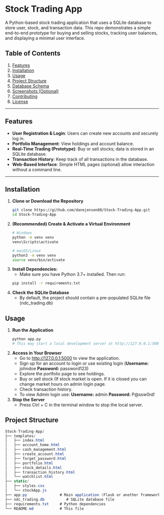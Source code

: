 # Stock Trading App

A Python-based stock trading application that uses a SQLite database to store user, stock, and transaction data. This repo demonstrates a simple end-to-end prototype for buying and selling stocks, tracking user balances, and displaying a minimal user interface.

## Table of Contents
1. [Features](#features)  
2. [Installation](#installation)  
3. [Usage](#usage)  
4. [Project Structure](#project-structure)  
5. [Database Schema](#database-schema)  
6. [Screenshots (Optional)](#screenshots-optional)  
7. [Contributing](#contributing)  
8. [License](#license)

---

## Features

- **User Registration & Login**: Users can create new accounts and securely log in.  
- **Portfolio Management**: View holdings and account balance.  
- **Real-Time Trading (Prototype)**: Buy or sell stocks; data is stored in an SQLite database.  
- **Transaction History**: Keep track of all transactions in the database.  
- **Web-Based Interface**: Simple HTML pages (optional) allow interaction without a command line.

---

## Installation

1. **Clone or Download the Repository**  
   ```bash
   git clone https://github.com/danejensen88/Stock-Trading-App.git
   cd Stock-Trading-App
2. **(Recommended) Create & Activate a Virtual Environment**
   ```bash
   # Windows
   python -m venv venv
   venv\Scripts\activate

   # macOS/Linux
   python3 -m venv venv
   source venv/bin/activate
3. **Install Dependencies:**
   - Make sure you have Python 3.7+ installed. Then run:
   ```bash
   pip install -r requirements.txt
4. **Check the SQLite Database**
   - By default, the project should contain a pre-populated SQLite file (ndc_trading.db)

## Usage

1. **Run the Application**
   ```bash
   python app.py
   # This may start a local development server at http://127.0.0.1:5000 (depending on how your Flask or other framework is configured).
2. **Access in Your Browser**
   - Go to http://127.0.0.1:5000 to view the application.
   - Sign up for an account to login or use existing login (**Username:** johndoe **Password:** password123)
   - Explore the portfolio page to see holdings.
   - Buy or sell stock (If stock market is open. If it is closed you can change market hours on admin login page.
   - Check transaction history.
   - To view Admin login use: **Username:** admin **Password:** P@ssw0rd! 
3. **Stop the Server**
   - Press Ctrl + C in the terminal window to stop the local server.

## Project Structure
```csharp
Stock-Trading-App/
├── templates/
│   ├── index.html
│   ├── account_home.html
│   ├── cash_management.html
│   ├── create_account.html
│   ├── forget_password.html
│   ├── portfolio.html
│   ├── stock_details.html
│   ├── transaction_history.html
│   └── watchlist.html
├── static/
│   ├── styles.css
│   └── stockApp.js
├── app.py               # Main application (Flask or another framework)
├── ndc_trading.db          # SQLite database file 
├── requirements.txt     # Python dependencies
└── README.md            # This file


   

